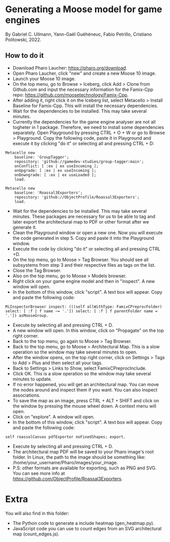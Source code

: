 # Generating a Moose model for game engines
By Gabriel C. Ullmann, Yann-Gaël Guéhéneuc, Fabio Petrillo, Cristiano Politowski, 2022.

## How to do it
- Download Pharo Laucher: https://pharo.org/download.
- Open Pharo Laucher, click "new" and create a new Moose 10 image.
- Launch your Moose 10 image.
- On the top menu, go to Browse > Iceberg, click Add > Clone from Github.com and input the necessary information for the Famix-Cpp repo: https://github.com/moosetechnology/Famix-Cpp.
- After adding it, right click it on the Iceberg list, select Metacello > Install Baseline for Famix-Cpp. This will install the necessary dependencies.
- Wait for the dependencies to be installed. This may take several minutes. 
- Currently the dependencies for the game engine analyser are not all togheter in 1 package. Therefore, we need to install some dependencies separately. Open Playground by pressing CTRL + O + W or go to Browse > Playground. Copy the following code, paste it in Playground and execute it by clicking "do it" or selecting all and pressing CTRL + D:
```
Metacello new
    baseline: 'GroupTagger';
    repository: 'github://gamedev-studies/group-tagger:main';
    onConflict: [ :ex | ex useIncoming ];
    onUpgrade: [ :ex | ex useIncoming ];
	onDowngrade: [ :ex | ex useLoaded ];
    load.

Metacello new
    baseline: 'Roassal3Exporters';
    repository: 'github://ObjectProfile/Roassal3Exporters';
    load.
```
- Wait for the dependencies to be installed. This may take several minutes. These packages are necessary for us to be able to tag and later export the architectural map to PDF or other format after we generate it.
- Clean the Playground window or open a new one. Now you will execute the code generated in step 5. Copy and paste it into the Playground window.
- Execute the code by clicking "do it" or selecting all and pressing CTRL +D.
- On the top menu, go to Moose > Tag Browser. You should see all subsystems from step 3 and their respective files as tags on the list.
- Close the Tag Browser.
- Also on the top menu, go to Moose > Models browser.
- Right click on your game engine model and then in "inspect". A new window will open.
- In the bottom of this window, click "script". A text box will appear. Copy and paste the following code:
```
MiInspectorBrowser inspect: (((self allWithType: FamixCPreprocFolder) select: [ :f | f name ~= '.']) select: [ :f | f parentFolder name = '.']) asMooseGroup.
```
- Execute by selecting all and pressing CTRL + D.
- A new window will open. In this window, click on "Propagate" on the top right corner.
- Back to the top menu, go again to Moose > Tag Browser.
- Back to the top menu, go to Moose > Architectural Map. This is a slow operation so the window may take several minutes to open.
- After the window opens, on the top right corner, click on Settings > Tags to Add > Plus and then select all your tags.
- Back to Settings > Links to Show, select FamixCPreprocInclude.
- Click OK. This is a slow operation so the window may take several minutes to update.
- If no error happened, you will get an architectural map. You can move the nodes around and inspect them if you want. You can also inspect associations.
- To save the map as an image, press CTRL + ALT + SHIFT and click on the window by pressing the mouse wheel down. A context menu will open.
- Click on "explore". A window will open.
- In the bottom of this window, click "script". A text box will appear. Copy and paste the following code:
```
self roassalCanvas pdfExporter noFixedShapes; export.
```
- Execute by selecting all and pressing CTRL + D.
- The architectural map PDF will be saved to your Pharo image's root folder. In Linux, the path to the image should be something like: /home/your_username/Pharo/images/your_image.
- P.S: other formats are available for exporting, such as PNG and SVG. You can see more info at https://github.com/ObjectProfile/Roassal3Exporters.

# Extra
You will also find in this folder:
- The Python code to generate a include heatmap (gen_heatmap.py).
- JavaScript code you can use to count edges from an SVG architectural map (count_edges.js).
